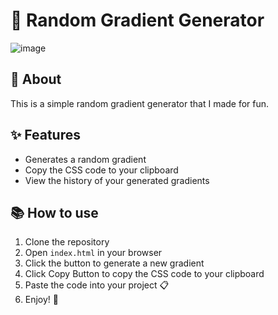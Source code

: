 # 🌈 Random Gradient Generator

![image](https://github.com/Zingzy/Random-Gradient/assets/90309290/390813e7-d328-4fc7-8a1e-e17431a5154c)

## 📖 About

This is a simple random gradient generator that I made for fun.

## ✨ Features

- Generates a random gradient
- Copy the CSS code to your clipboard
- View the history of your generated gradients

## 📚 How to use

1. Clone the repository
2. Open `index.html` in your browser
3. Click the button to generate a new gradient
4. Click Copy Button to copy the CSS code to your clipboard
5. Paste the code into your project 📋
6. Enjoy! 🎉
